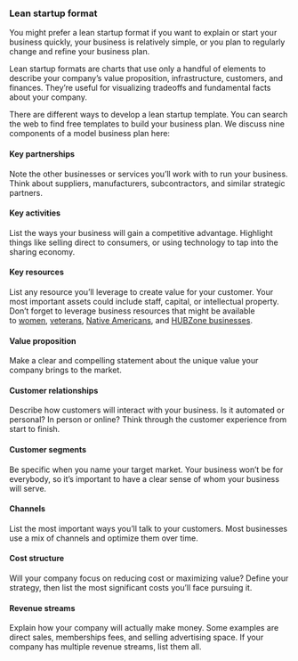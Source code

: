 ### Lean startup format

You might prefer a lean startup format if you want to explain or start your business quickly, your business is relatively simple, or you plan to regularly change and refine your business plan.

Lean startup formats are charts that use only a handful of elements to describe your company’s value proposition, infrastructure, customers, and finances. They’re useful for visualizing tradeoffs and fundamental facts about your company.

There are different ways to develop a lean startup template. You can search the web to find free templates to build your business plan. We discuss nine components of a model business plan here:

#### **Key partnerships**

Note the other businesses or services you’ll work with to run your business. Think about suppliers, manufacturers, subcontractors, and similar strategic partners.

#### **Key activities**

List the ways your business will gain a competitive advantage. Highlight things like selling direct to consumers, or using technology to tap into the sharing economy.

#### **Key resources**

List any resource you’ll leverage to create value for your customer. Your most important assets could include staff, capital, or intellectual property. Don’t forget to leverage business resources that might be available to [women](https://www.sba.gov/offices/headquarters/wbo), [veterans](https://www.sba.gov/offices/headquarters/ovbd), [Native Americans](https://www.sba.gov/offices/headquarters/naa), and [HUBZone businesses](https://www.sba.gov/contracting/government-contracting-programs/hubzone-program/understanding-hubzone-program).

#### **Value proposition**

Make a clear and compelling statement about the unique value your company brings to the market.

#### **Customer relationships**

Describe how customers will interact with your business. Is it automated or personal? In person or online? Think through the customer experience from start to finish.

#### **Customer segments**

Be specific when you name your target market. Your business won’t be for everybody, so it’s important to have a clear sense of whom your business will serve.

#### **Channels**

List the most important ways you’ll talk to your customers. Most businesses use a mix of channels and optimize them over time.

#### **Cost structure**

Will your company focus on reducing cost or maximizing value? Define your strategy, then list the most significant costs you’ll face pursuing it.

#### **Revenue streams**

Explain how your company will actually make money. Some examples are direct sales, memberships fees, and selling advertising space. If your company has multiple revenue streams, list them all.